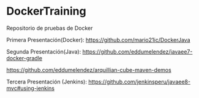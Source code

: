 # DockerTraining
Repositorio de pruebas de Docker

Primera Presentación(Docker):
https://github.com/mario21ic/DockerJava

Segunda Presentación(Java):
https://github.com/eddumelendez/javaee7-docker-gradle

https://github.com/eddumelendez/arquillian-cube-maven-demos

Tercera Presentación (Jenkins):
https://github.com/jenkinsperu/javaee8-mvc#using-jenkins
